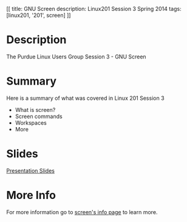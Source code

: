 [[
title: GNU Screen
description: Linux201 Session 3 Spring 2014
tags: [linux201, '201', screen]
]]

# Description
The Purdue Linux Users Group Session 3 - GNU Screen

# Summary
Here is a summary of what was covered in Linux 201 Session 3

- What is screen?
- Screen commands
- Workspaces
- More

# Slides
[Presentation Slides](Screen.odp)

# More Info
For more information go to [screen's info page](https://www.gnu.org/software/screen/manual/screen.html) to learn more.
